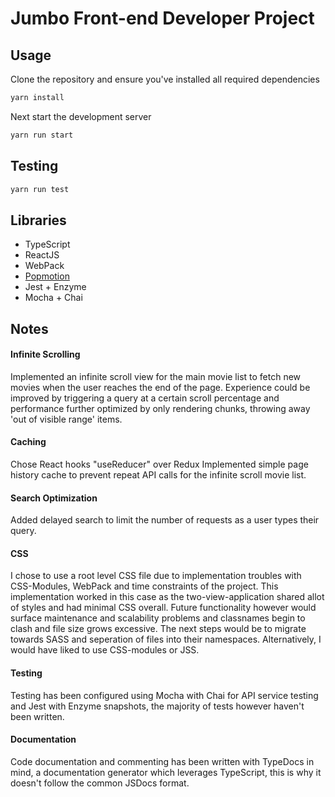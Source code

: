 # Jumbo Front-end Developer Project

## Usage

Clone the repository and ensure you've installed all required dependencies

```bash
yarn install
```

Next start the development server

```bash
yarn run start
```

## Testing

```bash
yarn run test
```

## Libraries

- TypeScript
- ReactJS
- WebPack
- [Popmotion](https://popmotion.io/)
- Jest + Enzyme
- Mocha + Chai

## Notes

#### Infinite Scrolling
Implemented an infinite scroll view for the main movie list to fetch new movies when the user reaches the end of the page. Experience could be improved by triggering a query at a certain scroll percentage and performance further optimized by only rendering chunks, throwing away 'out of visible range' items.

#### Caching
Chose React hooks "useReducer" over Redux
Implemented simple page history cache to prevent repeat API calls for the infinite scroll movie list.

#### Search Optimization
Added delayed search to limit the number of requests as a user types their query.

#### CSS
I chose to use a root level CSS file due to implementation troubles with CSS-Modules, WebPack and time constraints of the project. This implementation worked in this case as the two-view-application shared allot of styles and had minimal CSS overall. Future functionality however would surface maintenance and scalability problems and classnames begin to clash and file size grows excessive. The next steps would be to migrate towards SASS and seperation of files into their namespaces. Alternatively, I would have liked to use CSS-modules or JSS.

#### Testing
Testing has been configured using Mocha with Chai for API service testing and Jest with Enzyme snapshots, the majority of tests however haven't been written.

#### Documentation
Code documentation and commenting has been written with TypeDocs in mind, a documentation generator which leverages TypeScript, this is why it doesn't follow the common JSDocs format.